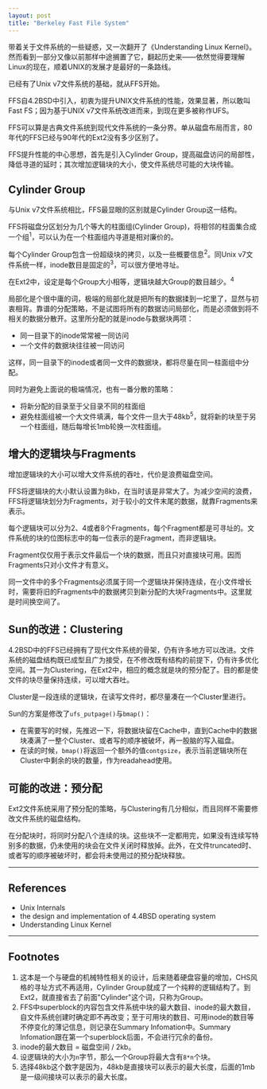 ```yaml
---
layout: post
title: "Berkeley Fast File System"
---
```


带着关于文件系统的一些疑惑，又一次翻开了《Understanding Linux Kernel》。然而看到一部分又像以前那样中途搁置了它，翻起历史来——依然觉得要理解Linux的现在，顺着UNIX的发展才是最好的一条路线。

已经有了Unix v7文件系统的基础，就从FFS开始。

FFS自4.2BSD中引入，初衷为提升UNIX文件系统的性能，效果显著，所以敢叫Fast FS；因为基于UNIX v7文件系统改进而来，到现在更多被称作UFS。 

FFS可以算是古典文件系统到现代文件系统的一条分界。单从磁盘布局而言，80年代的FFS已经与90年代的Ext2没有多少区别了。

FFS提升性能的中心思想，首先是引入Cylinder Group，提高磁盘访问的局部性，降低寻道的延时；其次增加逻辑块的大小，使文件系统尽可能的大块传输。

## Cylinder Group

与Unix v7文件系统相比，FFS最显眼的区别就是Cylinder Group这一结构。

FFS将磁盘分区划分为几个等大的柱面组(Cylinder Group)，将相邻的柱面集合成一个组<sup>1</sup>，可以认为在一个柱面组内寻道是相对廉价的。

每个Cylinder Group包含一份超级块的拷贝，以及一些概要信息<sup>2</sup>。同Unix v7文件系统一样，inode数目是固定的<sup>3</sup>，可以很方便地寻址。

在Ext2中，设定是每个Group大小相等，逻辑块越大Group的数目越少。<sup>4</sup>

局部化是个很中庸的词，极端的局部化就是把所有的数据揉到一坨里了，显然与初衷相背。靠谱的分配策略，不是试图将所有的数据访问局部化，而是必须做到将不相关的数据分散开。这里所分配的就是inode与数据块两项：

+ 同一目录下的inode常常被一同访问
+ 一个文件的数据块往往被一同访问

这样，同一目录下的inode或者同一文件的数据块，都将尽量在同一柱面组中分配。

同时为避免上面说的极端情况，也有一番分散的策略：

+ 将新分配的目录至于父目录不同的柱面组
+ 避免柱面组被一个大文件填满，每个文件一旦大于48kb<sup>5</sup>，就将新的块至于另一个柱面组，随后每增长1mb轮换一次柱面组。

## 增大的逻辑块与Fragments

增加逻辑块的大小可以增大文件系统的吞吐，代价是浪费磁盘空间。

FFS将逻辑块的大小默认设置为8kb，在当时该是非常大了。为减少空间的浪费，FFS将逻辑块划分为Fragments，对于较小的文件末尾的数据，就靠Fragments来表示。

每个逻辑块可以分为2、4或者8个Fragments，每个Fragment都是可寻址的。文件系统的块的位图标志中的每一位表示的是Fragment，而非逻辑块。

Fragment仅仅用于表示文件最后一个块的数据，而且只对直接块可用。因而Fragments只对小文件才有意义。

同一文件中的多个Fragments必须属于同一个逻辑块并保持连续，在小文件增长时，需要将旧的Fragments中的数据拷贝到新分配的大块Fragments中。这里就是时间换空间了。

## Sun的改进：Clustering

4\.2BSD中的FFS已经拥有了现代文件系统的骨架，仍有许多地方可以改进。文件系统的磁盘结构既已成型且广为接受，在不修改既有结构的前提下，仍有许多优化空间。其一为Clustering，在Ext2中，相应的概念就是块的预分配了。目的都是使文件的块尽量保持连续，可以增大吞吐。

Cluster是一段连续的逻辑块，在读写文件时，都尽量凑在一个Cluster里进行。

Sun的方案是修改了`ufs_putpage()`与`bmap()`：

+ 在需要写的时候，先推迟一下，将数据块留在Cache中，直到Cache中的数据块凑满了一整个Cluster、或者写的顺序被破坏，再一股脑的写入磁盘。
+ 在读的时候，`bmap()`将返回一个额外的值`contgsize`，表示当前逻辑块所在Cluster中剩余的块的数量，作为readahead使用。

## 可能的改进：预分配

Ext2文件系统采用了预分配的策略，与Clustering有几分相似，而且同样不需要修改文件系统的磁盘结构。

在分配块时，将同时分配八个连续的块。这些块不一定都用完，如果没有连续写特别多的数据，仍未使用的块会在文件关闭时释放掉。此外，在文件truncated时、或者写的顺序被破坏时，都会将未使用过的预分配块释放。

-------------------

## References

+ Unix Internals
+ the design and implementation of 4.4BSD operating system
+ Understanding Linux Kernel 

-------------------

## Footnotes

1. 这本是一个与硬盘的机械特性相关的设计，后来随着硬盘容量的增加，CHS风格的寻址方式不再适用，Cylinder Group就成了一个纯粹的逻辑结构了。到Ext2，就直接省去了前面"Cylinder"这个词，只称为Group。
2. FFS中superblock的内容包含文件系统中块的最大数目、inode的最大数目，自文件系统创建时确定即不再改变；至于可用块的数目、可用inode的数目等不停变化的薄记信息，则记录在Summary Infomation中。Summary Infomation跟在第一个superblock后面，不会进行冗余的备份。
3. inode的最大数目 = 磁盘空间 / 2kb。
4. 设逻辑块的大小为`n`字节，那么一个Group将最大含有`8*n`个块。
5. 选择48kb这个数字是因为，48kb是直接块可以表示的最大长度，后面的1mb是一级间接块可以表示的最大长度。


